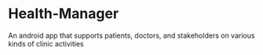 # Health-Manager
An android app that supports patients, doctors, and stakeholders on various kinds of clinic activities

